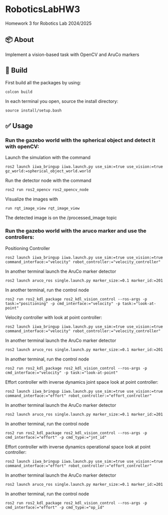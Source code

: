 # RoboticsLabHW3
Homework 3 for Robotics Lab 2024/2025

## :package: About
Implement a vision-based task with OpenCV and AruCo markers

## :hammer: Build
First build all the packages by using:

```
colcon build 
```
In each terminal you open, source the install directory:
```
source install/setup.bash
```

## :white_check_mark: Usage
### Run the gazebo world with the spherical object and detect it with openCV:

Launch the simulation with the command
```
ros2 launch iiwa_bringup iiwa.launch.py use_sim:=true use_vision:=true gz_world:=spherical_object_world.world
```

Run the detector node with the command
```
ros2 run ros2_opencv ros2_opencv_node
```

Visualize the images with
```
run rqt_image_view rqt_image_view
```

The detected image is on the /processed_image topic

### Run the gazebo world with the aruco marker and use the controllers:

Positioning Controller
```
ros2 launch iiwa_bringup iiwa.launch.py use_sim:=true use_vision:=true command_interface:="velocity" robot_controller:="velocity_controller"
```

In another terminal launch the AruCo marker detector
```
ros2 launch aruco_ros single.launch.py marker_size:=0.1 marker_id:=201
```

In another terminal, run the control node
```
ros2 run ros2_kdl_package ros2_kdl_vision_control --ros-args -p task:="positioning" -p cmd_interface:="velocity" -p task:="look-at-point"
```

Velocity controller with look at point controller:

```
ros2 launch iiwa_bringup iiwa.launch.py use_sim:=true use_vision:=true command_interface:="velocity" robot_controller:="velocity_controller"
```

In another terminal launch the AruCo marker detector
```
ros2 launch aruco_ros single.launch.py marker_size:=0.1 marker_id:=201
```

In another terminal, run the control node
```
ros2 run ros2_kdl_package ros2_kdl_vision_control --ros-args -p cmd_interface:="velocity" -p task:="look-at-point"
```

Effort controller with inverse dynamics joint space look at point controller:

```
ros2 launch iiwa_bringup iiwa.launch.py use_sim:=true use_vision:=true command_interface:="effort" robot_controller:="effort_controller"
```

In another terminal launch the AruCo marker detector
```
ros2 launch aruco_ros single.launch.py marker_size:=0.1 marker_id:=201
```

In another terminal, run the control node
```
ros2 run ros2_kdl_package ros2_kdl_vision_control --ros-args -p cmd_interface:="effort" -p cmd_type:="jnt_id"
```

Effort controller with inverse dynamics operational space look at point controller:

```
ros2 launch iiwa_bringup iiwa.launch.py use_sim:=true use_vision:=true command_interface:="effort" robot_controller:="effort_controller"
```

In another terminal launch the AruCo marker detector
```
ros2 launch aruco_ros single.launch.py marker_size:=0.1 marker_id:=201
```

In another terminal, run the control node
```
ros2 run ros2_kdl_package ros2_kdl_vision_control --ros-args -p cmd_interface:="effort" -p cmd_type:="op_id"
```